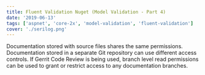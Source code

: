 ```yaml
---
title: Fluent Validation Nuget (Model Validation - Part 4)
date: '2019-06-13'
tags: ['aspnet', 'core-2x', 'model-validation', 'fluent-validation']
cover: './serilog.png'
---
```


Documentation stored with source files shares the same permissions.
Documentation stored in a separate Git repository can use different
access controls. If Gerrit Code Review is being used, branch level
read permissions can be used to grant or restrict access to any
documentation branches.
